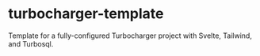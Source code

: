 # turbocharger-template
Template for a fully-configured Turbocharger project with Svelte, Tailwind, and Turbosql.
